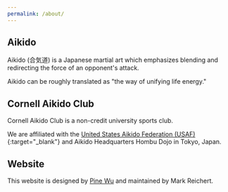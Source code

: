 ```yaml
---
permalink: /about/
---
```


## Aikido
Aikido (合気道) is a Japanese martial art which emphasizes blending and redirecting the force
of an opponent's attack.

Aikido can be roughly translated as "the way of unifying life energy."

## Cornell Aikido Club
Cornell Aikido Club is a non-credit university sports club.  

We are affiliated with the [United States Aikido Federation (USAF)](http://www.usaikifed.com/){:target="_blank"} and Aikido Headquarters Hombu Dojo in Tokyo, Japan.

## Website
This website is designed by [Pine Wu](https://github.com/octref) and maintained by Mark Reichert.
